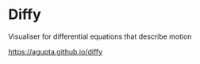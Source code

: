 # Diffy
Visualiser for differential equations that describe motion

<https://agupta.github.io/diffy>
